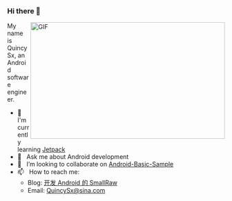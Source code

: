 ### Hi there 👋

<img align="right" height="270px" width="450px" alt="GIF" src='https://github-readme-stats.vercel.app/api?username=QuincySx&show_icons=true&hide=["title"]' />

My name is QuincySx, an Android software engineer.

- 🌱  &nbsp;  I'm currently learning [Jetpack](https://developer.android.com/jetpack)
- 💬  &nbsp;  Ask me about Android development
- 👯  &nbsp;  I’m looking to collaborate on [Android-Basic-Sample](https://github.com/QuincySx/Android-Basic-Sample)
- 📫  &nbsp;  How to reach me: 
   * Blog: [开发 Android 的 SmallRaw](https://blog.smallraw.com/)
   * Email: QuincySx@sina.com

<!--
**QuincySx/QuincySx** is a ✨ _special_ ✨ repository because its `README.md` (this file) appears on your GitHub profile.

Here are some ideas to get you started:

- 🔭 I’m currently working on ...
- 🌱 I’m currently learning ...
- 👯 I’m looking to collaborate on ...
- 🤔 I’m looking for help with ...
- 💬 Ask me about ...
- 📫 How to reach me: ...
- 😄 Pronouns: ...
- ⚡ Fun fact: ...
-->
